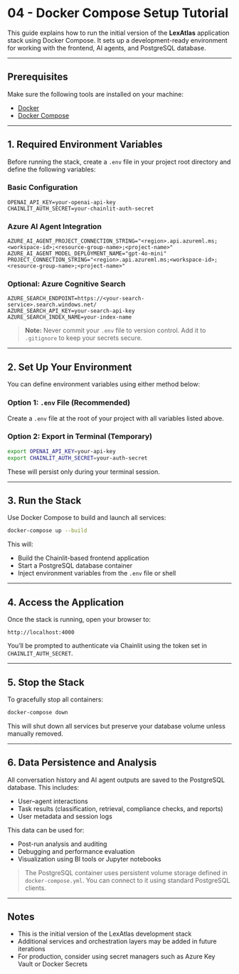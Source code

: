 # 04 - Docker Compose Setup Tutorial

This guide explains how to run the initial version of the **LexAtlas** application stack using Docker Compose. It sets up a development-ready environment for working with the frontend, AI agents, and PostgreSQL database.

---

## Prerequisites

Make sure the following tools are installed on your machine:

- [Docker](https://www.docker.com/get-started)
- [Docker Compose](https://docs.docker.com/compose/install/)

---

## 1. Required Environment Variables

Before running the stack, create a `.env` file in your project root directory and define the following variables:

### Basic Configuration

```env
OPENAI_API_KEY=your-openai-api-key
CHAINLIT_AUTH_SECRET=your-chainlit-auth-secret
```

### Azure AI Agent Integration

```env
AZURE_AI_AGENT_PROJECT_CONNECTION_STRING="<region>.api.azureml.ms;<workspace-id>;<resource-group-name>;<project-name>"
AZURE_AI_AGENT_MODEL_DEPLOYMENT_NAME="gpt-4o-mini"
PROJECT_CONNECTION_STRING="<region>.api.azureml.ms;<workspace-id>;<resource-group-name>;<project-name>"
```

### Optional: Azure Cognitive Search

```env
AZURE_SEARCH_ENDPOINT=https://<your-search-service>.search.windows.net/
AZURE_SEARCH_API_KEY=your-search-api-key
AZURE_SEARCH_INDEX_NAME=your-index-name
```

> **Note:** Never commit your `.env` file to version control. Add it to `.gitignore` to keep your secrets secure.

---

## 2. Set Up Your Environment

You can define environment variables using either method below:

### Option 1: `.env` File (Recommended)

Create a `.env` file at the root of your project with all variables listed above.

### Option 2: Export in Terminal (Temporary)

```bash
export OPENAI_API_KEY=your-api-key
export CHAINLIT_AUTH_SECRET=your-auth-secret
```

These will persist only during your terminal session.

---

## 3. Run the Stack

Use Docker Compose to build and launch all services:

```bash
docker-compose up --build
```

This will:

- Build the Chainlit-based frontend application
- Start a PostgreSQL database container
- Inject environment variables from the `.env` file or shell

---

## 4. Access the Application

Once the stack is running, open your browser to:

```
http://localhost:4000
```

You’ll be prompted to authenticate via Chainlit using the token set in `CHAINLIT_AUTH_SECRET`.

---

## 5. Stop the Stack

To gracefully stop all containers:

```bash
docker-compose down
```

This will shut down all services but preserve your database volume unless manually removed.

---

## 6. Data Persistence and Analysis

All conversation history and AI agent outputs are saved to the PostgreSQL database. This includes:

- User–agent interactions
- Task results (classification, retrieval, compliance checks, and reports)
- User metadata and session logs

This data can be used for:

- Post-run analysis and auditing
- Debugging and performance evaluation
- Visualization using BI tools or Jupyter notebooks

> The PostgreSQL container uses persistent volume storage defined in `docker-compose.yml`. You can connect to it using standard PostgreSQL clients.

---

## Notes

- This is the initial version of the LexAtlas development stack
- Additional services and orchestration layers may be added in future iterations
- For production, consider using secret managers such as Azure Key Vault or Docker Secrets

